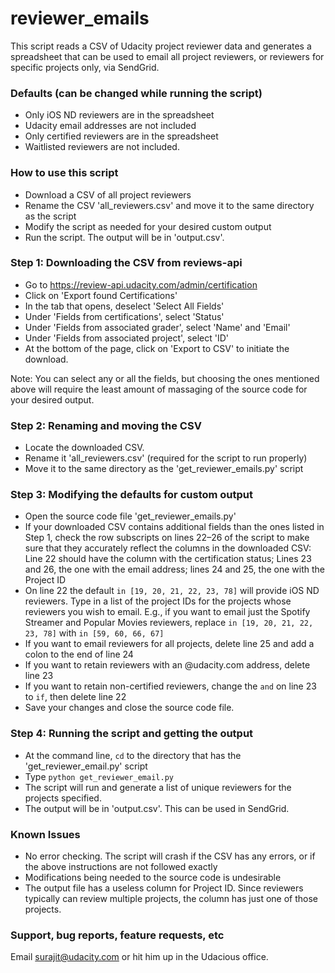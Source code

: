 # reviewer_emails

This script reads a CSV of Udacity project reviewer data and generates a spreadsheet that can be used to email all project reviewers, or reviewers for specific projects only, via SendGrid.

### Defaults (can be changed while running the script)
* Only iOS ND reviewers are in the spreadsheet
* Udacity email addresses are not included
* Only certified reviewers are in the spreadsheet
* Waitlisted reviewers are not included.

### How to use this script
* Download a CSV of all project reviewers
* Rename the CSV 'all_reviewers.csv' and move it to the same directory as the script
* Modify the script as needed for your desired custom output
* Run the script. The output will be in 'output.csv'.

### Step 1: Downloading the CSV from reviews-api
* Go to https://review-api.udacity.com/admin/certification
* Click on 'Export found Certifications'
* In the tab that opens, deselect 'Select All Fields'
* Under 'Fields from certifications', select 'Status'
* Under 'Fields from associated grader', select 'Name' and 'Email'
* Under 'Fields from associated project', select 'ID'
* At the bottom of the page, click on 'Export to CSV' to initiate the download.

Note: You can select any or all the fields, but choosing the ones mentioned above will require the least amount of massaging of the source code for your desired output. 

### Step 2: Renaming and moving the CSV
* Locate the downloaded CSV.
* Rename it 'all_reviewers.csv' (required for the script to run properly)
* Move it to the same directory as the 'get\_reviewer\_emails.py' script

### Step 3: Modifying the defaults for custom output
* Open the source code file 'get\_reviewer\_emails.py'
* If your downloaded CSV contains additional fields than the ones listed in Step 1, check the row subscripts on lines 22–26 of the script to make sure that they accurately reflect the columns in the downloaded CSV: Line 22 should have the column with the certification status; Lines 23 and 26, the one with the email address; lines 24 and 25, the one with the Project ID
* On line 22 the default `in [19, 20, 21, 22, 23, 78]` will provide iOS ND reviewers. Type in a list of the project IDs for the projects whose reviewers you wish to email. E.g., if you want to email just the Spotify Streamer and Popular Movies reviewers, replace `in [19, 20, 21, 22, 23, 78]` with `in [59, 60, 66, 67]`
* If you want to email reviewers for all projects, delete line 25 and add a colon to the end of line 24
* If you want to retain reviewers with an @udacity.com address, delete line 23
* If you want to retain non-certified reviewers, change the `and` on line 23 to `if`, then delete line 22
* Save your changes and close the source code file. 

### Step 4: Running the script and getting the output
* At the command line, `cd` to the directory that has the 'get\_reviewer\_email.py' script
* Type `python get_reviewer_email.py`
* The script will run and generate a list of unique reviewers for the projects specified.
* The output will be in 'output.csv'. This can be used in SendGrid.

### Known Issues
* No error checking. The script will crash if the CSV has any errors, or if the above instructions are not followed exactly
* Modifications being needed to the source code is undesirable
* The output file has a useless column for Project ID. Since reviewers typically can review multiple projects, the column has just one of those projects. 

### Support, bug reports, feature requests, etc
Email surajit@udacity.com or hit him up in the Udacious office.